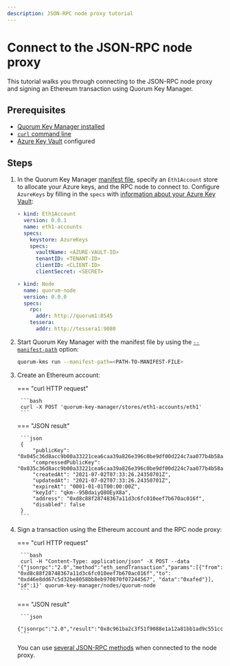 ```yaml
---
description: JSON-RPC node proxy tutorial
---
```


# Connect to the JSON-RPC node proxy

This tutorial walks you through connecting to the JSON-RPC node proxy and signing an Ethereum transaction using Quorum Key Manager.

## Prerequisites

- [Quorum Key Manager installed](../Get-Started/Build-From-Source.md)
- [`curl` command line](https://curl.se/download.html)
- [Azure Key Vault](https://azure.microsoft.com/en-us/services/key-vault/) configured

## Steps

1. In the Quorum Key Manager [manifest file](../HowTo/Use-Manifest-File.md), specify an `Eth1Account` store to allocate your Azure keys, and the RPC
   node to connect to.
   Configure `AzureKeys` by filling in the `specs` with [information about your Azure Key Vault](../HowTo/Use-Manifest-File.md):

    ```yaml
    - kind: Eth1Account
      version: 0.0.1
      name: eth1-accounts
      specs:
        keystore: AzureKeys
        specs:
          vaultName: <AZURE-VAULT-ID>
          tenantID: <TENANT-ID>
          clientID: <CLIENT-ID>
          clientSecret: <SECRET>

    - kind: Node
      name: quorum-node
      version: 0.0.0
      specs:
        rpc:
          addr: http://quorum1:8545
        tessera:
          addr: http://tessera1:9080
    ```

2. Start Quorum Key Manager with the manifest file by using the [`--manifest-path`](../Reference/CLI-Syntax.md#manifest-path) option:

    ```bash
    quorum-kms run --manifest-path=<PATH-TO-MANIFEST-FILE>
    ```

3. Create an Ethereum account:

    === "curl HTTP request"

        ```bash
        curl -X POST 'quorum-key-manager/stores/eth1-accounts/eth1'
        ```

    === "JSON result"

        ```json
        {
            "publicKey": "0x045c36d8acc9b00a33221cea6caa39a826e396c0be9df00d224c7aa077b4b58a18e6fdf79a4e9724f9f61a8cdac691c3fea30309be0f46035e299051e4c95a62b3",
            "compressedPublicKey": "0x035c36d8acc9b00a33221cea6caa39a826e396c0be9df00d224c7aa077b4b58a18",
            "createdAt": "2021-07-02T07:33:26.24350701Z",
            "updatedAt": "2021-07-02T07:33:26.24350701Z",
            "expireAt": "0001-01-01T00:00:00Z",
            "keyId": "qkm--95BdaiyQ8OEyX8a",
            "address": "0xd8c88f28748367a11d3c6fc010eef7b670ac016f",
            "disabled": false
        }
        ```

4. Sign a transaction using the Ethereum account and the RPC node proxy:

    === "curl HTTP request"

        ```bash
        curl -H "Content-Type: application/json" -X POST --data '{"jsonrpc":"2.0","method":"eth_sendTransaction","params":[{"from": "0xd8c88f28748367a11d3c6fc010eef7b670ac016f","to": "0xd46e8dd67c5d32be8058bb8eb970870f07244567", "data":"0xafed"}], "id":1}' quorum-key-manager/nodes/quorum-node
        ```

    === "JSON result"

        ```json
        {"jsonrpc":"2.0","result":"0x8c961ba2c3f51f9088e1a12a81bb1ad9c551ccfad75615f39e4fc95c3bb7086b","error":null,"id":1}
        ```

    You can use [several JSON-RPC methods](../Concepts/Nodes.md) when connected to the node proxy.
